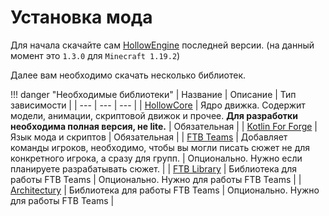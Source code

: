 # Установка мода

Для начала скачайте сам [HollowEngine](https://github.com/HollowHorizon/HollowEngine/releases/tag/lasted-1.19.2) последней версии. (на данный момент это `1.3.0` для `Minecraft 1.19.2`)

Далее вам необходимо скачать несколько библиотек.

!!! danger "Необходимые библиотеки"
	| Название | Описание | Тип зависимости |
	| --- | --- | --- |
	| [HollowCore](https://github.com/HollowHorizon/HollowCore/releases/tag/latest-1.19.2) | Ядро движка. Содержит модели, анимации, скриптовой движок и прочее. **Для разработки необходима полная версия, не lite.** | Обязательная |
	| [Kotlin For Forge](https://www.curseforge.com/minecraft/mc-mods/kotlin-for-forge) | Язык мода и скриптов | Обязательная |
	| [FTB Teams](https://www.curseforge.com/minecraft/mc-mods/ftb-teams-forge) | Добавляет команды игроков, необходимо, чтобы вы могли писать сюжет не для конкретного игрока, а сразу для групп. | Опционально. Нужно если планируете разрабатывать сюжет. |
	| [FTB Library](https://www.curseforge.com/minecraft/mc-mods/ftb-library-forge) | Библиотека для работы FTB Teams | Опционально. Нужно для работы FTB Teams |
	| [Architectury](https://www.curseforge.com/minecraft/mc-mods/architectury-api) | Библиотека для работы FTB Teams | Опционально. Нужно для работы FTB Teams |